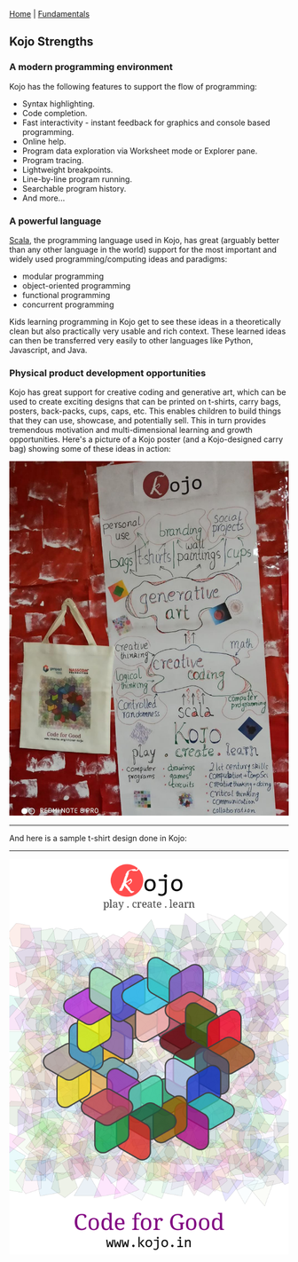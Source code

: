 <div class="nav">
  <a href="../index.html">Home</a> | <a href="../fundamentals-index.html">Fundamentals</a>
</div>

## Kojo Strengths

### A modern programming environment
Kojo has the following features to support the flow of programming:
* Syntax highlighting.
* Code completion.
* Fast interactivity - instant feedback for graphics and console based programming.
* Online help.
* Program data exploration via Worksheet mode or Explorer pane.
* Program tracing.
* Lightweight breakpoints.
* Line-by-line program running.
* Searchable program history.
* And more...

### A powerful language
[Scala](http://scala-lang.org), the programming language used in Kojo, has great (arguably better than any other language in the world) support for the most important and widely used programming/computing ideas and paradigms:
* modular programming
* object-oriented programming  
* functional programming
* concurrent programming

Kids learning programming in Kojo get to see these ideas in a theoretically clean but also practically very usable and rich context. These learned ideas can then be transferred very easily to other languages like Python, Javascript, and Java.

### Physical product development opportunities
Kojo has great support for creative coding and generative art, which can be used to create exciting designs that can be printed on t-shirts, carry bags, posters, back-packs, cups, caps, etc. This enables children to build things that they can use, showcase, and potentially sell. This in turn provides tremendous motivation and multi-dimensional learning and growth opportunities. Here's a picture of a Kojo poster (and a Kojo-designed carry bag) showing some of these ideas in action:

![kojo-poster](kojo-poster.jpg)

---

And here is a sample t-shirt design done in Kojo:

---

![code-for-good](code-for-good.png)
